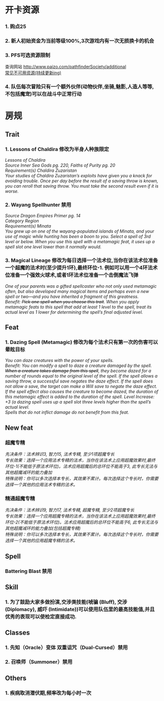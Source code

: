 # 开卡资源 #
### 1. 购点25 ###
### 2. 新人初始资金为当前等级100%,3次游戏内有一次无损换卡的机会 ###
### 3. PFS可选资源限制 ###
查询网站 http://www.paizo.com/pathfinderSociety/additional  
[常见不可用资源(持续更新ing)](https://github.com/yinfengd/PathfinderCustomizedRule/blob/main/%E5%B8%B8%E8%A7%81%E4%B8%8D%E5%8F%AF%E7%94%A8%E8%B5%84%E6%BA%90.md)   
### 4. 队伍每次冒险只有一个额外伙伴(动物伙伴,坐骑,魅影,人造人等等,不包括魔宠)可以在战斗中正常行动 ###
# 房规 #
## Trait ##
### 1. Lessons of Chaldira 修改为半身人种族限定 ###
*Lessons of Chaldira  
Source Inner Sea Gods pg. 220, Faiths of Purity pg. 20  
Requirement(s) Chaldira Zuzaristan  
Your studies of Chaldira Zuzaristan’s exploits have given you a knack for avoiding trouble. Once per day before the result of a saving throw is known, you can reroll that saving throw. You must take the second result even if it is worse.*
### 2. Wayang Spellhunter 禁用 ###
*Source Dragon Empires Primer pg. 14  
Category Region  
Requirement(s) Minata  
You grew up on one of the wayang-populated islands of Minata, and your use of magic while hunting has been a boon to you. Select a spell of 3rd level or below. When you use this spell with a metamagic feat, it uses up a spell slot one level lower than it normally would.*
### 3. Magical Lineage 修改为每日选择一个法术位,当你在该法术位准备一个超魔的法术时(至少提升1环),最终环位-1. 例如可以用一个4环法术位准备一个强效火球术,或者1环法术位准备一个击倒魔法飞弹 ###
*One of your parents was a gifted spellcaster who not only used metamagic often, but also developed many magical items and perhaps even a new spell or two—and you have inherited a fragment of this greatness.  
Benefit: ~~Pick one spell when you choose this trait~~. When you apply metamagic feats to this spell that add at least 1 level to the spell, treat its actual level as 1 lower for determining the spell’s final adjusted level.*  
## Feat ##
### 1. Dazing Spell (Metamagic) 修改为每个法术只有第一次的伤害可以晕眩目标 ###
*You can daze creatures with the power of your spells.  
Benefit: You can modify a spell to daze a creature damaged by the spell. ~~When a creature takes damage from this spell~~, they become dazed for a number of rounds equal to the original level of the spell. If the spell allows a saving throw, a successful save negates the daze effect. If the spell does not allow a save, the target can make a Will save to negate the daze effect. If the spell effect also causes the creature to become dazed, the duration of this metamagic effect is added to the duration of the spell.
Level Increase: +3 (a dazing spell uses up a spell slot three levels higher than the spell’s actual level.  
Spells that do not inflict damage do not benefit from this feat.*  
## New feat ##
### 超魔专精 ###
*先决条件：法术辨识3, 智力15, 法术专精, 至少1项超魔专长  
专长效果：选择一个应用法术专精的法术，当你在该法术上应用超魔效果时,最终环位-1(不能低于原法术环位)。法术应用超魔后的总环位不能高于3, 此专长无法与其他超魔减环的能力叠加  
特殊说明：你可以多次选择本专长，其效果不累计。每次选择这个专长时，你需要选择一个其他的应用法术专精的法术。*
### 精通超魔专精 ###
*先决条件：法术辨识9, 智力17, 法术专精, 超魔专精, 至少2项超魔专长  
专长效果：选择一个应用超魔专精的法术，当你在该法术上应用超魔效果时,最终环位-2(不能低于原法术环位)。法术应用超魔后的总环位不能高于6, 此专长无法与其他超魔减环的能力叠加(包括超魔专精)  
特殊说明：你可以多次选择本专长，其效果不累计。每次选择这个专长时，你需要选择一个其他的应用超魔专精的法术。*
## Spell ##
### Battering Blast 禁用 ###
## Skill ##
### 1. 为了鼓励大家多做扮演,交涉类技能(唬骗 (Bluff), 交涉 (Diplomacy), 威吓 (Intimidate))可以使用队伍里的最高技能值,并且优秀的表现可以使检定直接成功. ###
## Classes ##
### 1. 先知（Oracle）变体 双重诅咒（Dual-Cursed）禁用 ###
### 2. 召唤师（Summoner）禁用 ###
## Others ##
### 1. 疾病取消潜伏期,频率改为每小时一次 ###
